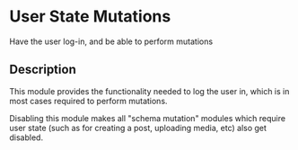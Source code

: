 # User State Mutations

Have the user log-in, and be able to perform mutations

## Description

This module provides the functionality needed to log the user in, which is in most cases required to perform mutations.

Disabling this module makes all "schema mutation" modules which require user state (such as for creating a post, uploading media, etc) also get disabled.
